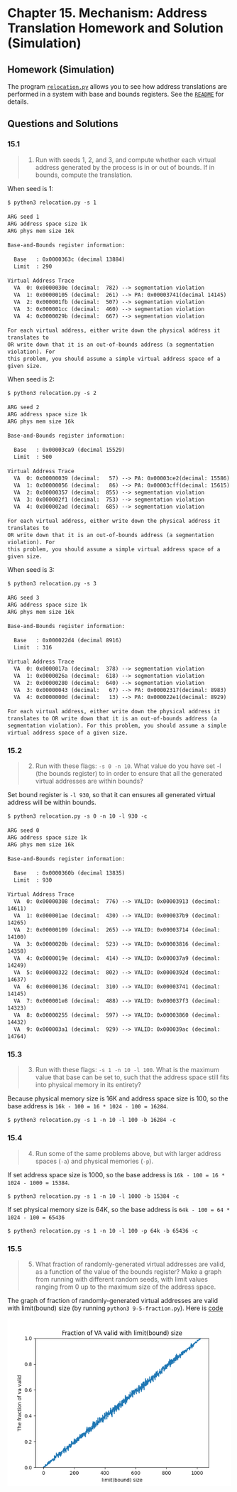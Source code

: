 # Chapter 15. Mechanism: Address Translation Homework and Solution (Simulation)

## Homework (Simulation)

The program [`relocation.py`](./code/relocation.py) allows you to see how address translations are performed in a system with base and bounds registers. See the [`README`](./code/README.md) for details.

## Questions and Solutions

### 15.1

> 1. Run with seeds 1, 2, and 3, and compute whether each virtual address generated by the process is in or out of bounds. If in bounds, compute the translation.

When seed is 1:

```console
$ python3 relocation.py -s 1

ARG seed 1
ARG address space size 1k
ARG phys mem size 16k

Base-and-Bounds register information:

  Base   : 0x0000363c (decimal 13884)
  Limit  : 290

Virtual Address Trace
  VA  0: 0x0000030e (decimal:  782) --> segmentation violation
  VA  1: 0x00000105 (decimal:  261) --> PA: 0x00003741(decimal 14145)
  VA  2: 0x000001fb (decimal:  507) --> segmentation violation
  VA  3: 0x000001cc (decimal:  460) --> segmentation violation
  VA  4: 0x0000029b (decimal:  667) --> segmentation violation

For each virtual address, either write down the physical address it translates to
OR write down that it is an out-of-bounds address (a segmentation violation). For
this problem, you should assume a simple virtual address space of a given size.
```

When seed is 2:

```console
$ python3 relocation.py -s 2   

ARG seed 2
ARG address space size 1k
ARG phys mem size 16k

Base-and-Bounds register information:

  Base   : 0x00003ca9 (decimal 15529)
  Limit  : 500

Virtual Address Trace
  VA  0: 0x00000039 (decimal:   57) --> PA: 0x00003ce2(decimal: 15586)
  VA  1: 0x00000056 (decimal:   86) --> PA: 0x00003cff(decimal: 15615)
  VA  2: 0x00000357 (decimal:  855) --> segmentation violation
  VA  3: 0x000002f1 (decimal:  753) --> segmentation violation
  VA  4: 0x000002ad (decimal:  685) --> segmentation violation

For each virtual address, either write down the physical address it translates to
OR write down that it is an out-of-bounds address (a segmentation violation). For
this problem, you should assume a simple virtual address space of a given size.
```

When seed is 3:

```console
$ python3 relocation.py -s 3   

ARG seed 3
ARG address space size 1k
ARG phys mem size 16k

Base-and-Bounds register information:

  Base   : 0x000022d4 (decimal 8916)
  Limit  : 316

Virtual Address Trace
  VA  0: 0x0000017a (decimal:  378) --> segmentation violation
  VA  1: 0x0000026a (decimal:  618) --> segmentation violation
  VA  2: 0x00000280 (decimal:  640) --> segmentation violation
  VA  3: 0x00000043 (decimal:   67) --> PA: 0x00002317(decimal: 8983)
  VA  4: 0x0000000d (decimal:   13) --> PA: 0x000022e1(decimal: 8929)

For each virtual address, either write down the physical address it translates to OR write down that it is an out-of-bounds address (a segmentation violation). For this problem, you should assume a simple virtual address space of a given size.
```

### 15.2

> 2. Run with these flags: `-s 0 -n 10`. What value do you have set -l (the bounds register) to in order to ensure that all the generated virtual addresses are within bounds?

Set bound register is `-l 930`, so that it can ensures all generated virtual address will be within bounds.

```console
$ python3 relocation.py -s 0 -n 10 -l 930 -c

ARG seed 0
ARG address space size 1k
ARG phys mem size 16k

Base-and-Bounds register information:

  Base   : 0x0000360b (decimal 13835)
  Limit  : 930

Virtual Address Trace
  VA  0: 0x00000308 (decimal:  776) --> VALID: 0x00003913 (decimal: 14611)
  VA  1: 0x000001ae (decimal:  430) --> VALID: 0x000037b9 (decimal: 14265)
  VA  2: 0x00000109 (decimal:  265) --> VALID: 0x00003714 (decimal: 14100)
  VA  3: 0x0000020b (decimal:  523) --> VALID: 0x00003816 (decimal: 14358)
  VA  4: 0x0000019e (decimal:  414) --> VALID: 0x000037a9 (decimal: 14249)
  VA  5: 0x00000322 (decimal:  802) --> VALID: 0x0000392d (decimal: 14637)
  VA  6: 0x00000136 (decimal:  310) --> VALID: 0x00003741 (decimal: 14145)
  VA  7: 0x000001e8 (decimal:  488) --> VALID: 0x000037f3 (decimal: 14323)
  VA  8: 0x00000255 (decimal:  597) --> VALID: 0x00003860 (decimal: 14432)
  VA  9: 0x000003a1 (decimal:  929) --> VALID: 0x000039ac (decimal: 14764)
```

### 15.3

> 3. Run with these flags: `-s 1 -n 10 -l 100`. What is the maximum value that base can be set to, such that the address space still fits into physical memory in its entirety?

Because physical memory size is 16K and address space size is 100, so the base address is `16k - 100 = 16 * 1024 - 100 = 16284`.

```console
$ python3 relocation.py -s 1 -n 10 -l 100 -b 16284 -c
```

### 15.4

> 4. Run some of the same problems above, but with larger address spaces (`-a`) and physical memories (`-p`).

If set address space size is 1000, so the base address is `16k - 100 = 16 * 1024 - 1000 = 15384`.

```console
$ python3 relocation.py -s 1 -n 10 -l 1000 -b 15384 -c
```

If set physical memory size is 64K, so the base address is `64k - 100 = 64 * 1024 - 100 = 65436`

```console
$ python3 relocation.py -s 1 -n 10 -l 100 -p 64k -b 65436 -c
```

### 15.5

> 5. What fraction of randomly-generated virtual addresses are valid, as a function of the value of the bounds register? Make a graph from running with different random seeds, with limit values ranging from 0 up to the maximum size of the address space.

The graph of fraction of randomly-generated virtual addresses are valid with limit(bound) size (by running `python3 9-5-fraction.py`). Here is [code](./code/15-5-fraction.py)

![Figure 15.5 ](./fig/15-5-fraction.png)
